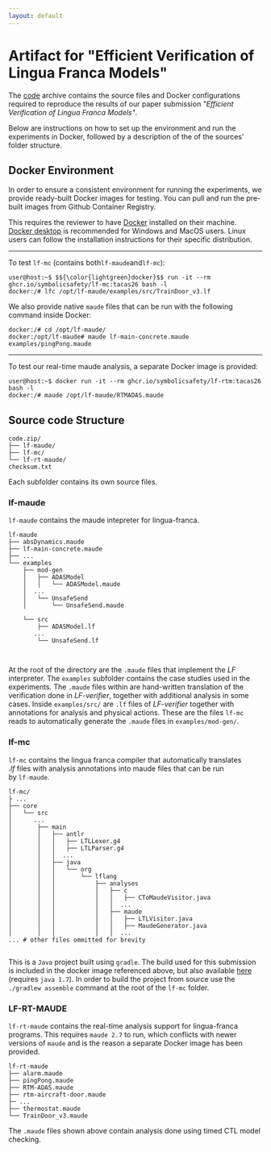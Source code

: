 ```yaml
---
layout: default
---
```


# Artifact for "Efficient Verification of Lingua Franca Models"

The [code](code.zip) archive contains the source files and Docker configurations
required to reproduce the results of our paper submission
_"Efficient Verification of Lingua Franca Models"_.

Below are instructions on how to set up the environment and run the experiments
in Docker, followed by a description of the of the sources' folder structure.

## Docker Environment

In order to ensure a consistent environment for running the experiments, we
provide ready-built Docker images for testing. You can pull and run the
pre-built images from Github Container Registry.

This requires the reviewer to have [Docker](https://www.docker.com/get-started/)
installed on their machine. [Docker desktop](https://docs.docker.com/desktop/) is
recommended for Windows and MacOS users. Linux users can follow the
installation instructions for their specific distribution.

---

To test `lf-mc` (contains both`lf-maude`and`lf-mc`):

```console
user@host:~$ $${\color{lightgreen}docker}$$ run -it --rm ghcr.io/symbolicsafety/lf-mc:tacas26 bash -l
docker:/# lfc /opt/lf-maude/examples/src/TrainDoor_v3.lf
```

We also provide native `maude` files that can be run with the following command
inside Docker:

```console
docker:/# cd /opt/lf-maude/
docker:/opt/lf-maude# maude lf-main-concrete.maude examples/pingPong.maude
```

---

To test our real-time maude analysis, a separate Docker image is provided:

```console
user@host:~$ docker run -it --rm ghcr.io/symbolicsafety/lf-rtm:tacas26 bash -l
docker:/# maude /opt/lf-maude/RTMADAS.maude
```

## Source code Structure

```
code.zip/
├── lf-maude/
├── lf-mc/
└── lf-rt-maude/
checksum.txt
```

Each subfolder contains its own source files.

### lf-maude

`lf-maude` contains the maude intepreter for lingua-franca.

```
lf-maude
├── absDynamics.maude
├── lf-main-concrete.maude
├── ...
└── examples
    ├── mod-gen
    │   ├── ADASModel
    │   │   └── ADASModel.maude
    │  ...
    │   └── UnsafeSend
    │       └── UnsafeSend.maude

    └── src
        ├── ADASModel.lf
       ...
        └── UnsafeSend.lf



```

At the root of the directory are the `.maude` files that implement the _LF_ interpreter.
The `examples` subfolder contains the case studies used in the experiments. The
`.maude` files within are hand-written translation of the verification done in
_LF-verifier_, together with additional analysis in some cases. Inside
`examples/src/` are `.lf` files of _LF-verifier_ together with annotations for
analysis and physical actions. These are the files `lf-mc` reads to automatically
generate the `.maude` files in `examples/mod-gen/`.

### lf-mc

`lf-mc` contains the lingua franca compiler that automatically translates  
_.lf_ files with analysis annotations into maude files that can be run  
by `lf-maude`.

```
lf-mc/
├ ...
├── core
│   └── src
│      ...
│       ├── main
│       │   ├── antlr
│       │   │   ├── LTLLexer.g4
│       │   │   ├── LTLParser.g4
│       │   │  ...
│       │   ├── java
│       │   │   └── org
│       │   │       └── lflang
│       │   │           ├── analyses
│       │   │           │   ├── c
│       │   │           │   │   ├── CToMaudeVisitor.java
│       │   │           │   │  ...
│       │   │           │   ├── maude
│       │   │           │   │   ├── LTLVisitor.java
│       │   │           │   │   ├── MaudeGenerator.java
│       │   │           │   │  ...
... # other files ommitted for brevity


```

This is a `Java` project built using `gradle`. The build used for this submission
is included in the docker image referenced above, but also available
[here](lf-mc-1.1-package.tar.gz) (requires `java 1.7`). In order to build the
project from source use the `./gradlew assemble` command at the root of the `lf-mc` folder.

### LF-RT-MAUDE

`lf-rt-maude` contains the real-time analysis support for lingua-franca programs.
This requires `maude 2.7` to run, which conflicts with newer versions of `maude`
and is the reason a separate Docker image has been provided.

```
lf-rt-maude
├── alarm.maude
├── pingPong.maude
├── RTM-ADAS.maude
├── rtm-aircraft-door.maude
├─ ...
├── thermostat.maude
└── TrainDoor_v3.maude
```

The `.maude` files shown above contain analysis done using timed CTL model checking.
